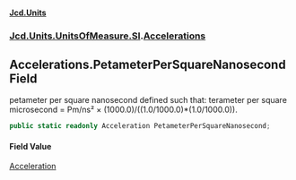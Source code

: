 #### [Jcd.Units](index.md 'index')
### [Jcd.Units.UnitsOfMeasure.SI](Jcd.Units.UnitsOfMeasure.SI.md 'Jcd.Units.UnitsOfMeasure.SI').[Accelerations](Accelerations.md 'Jcd.Units.UnitsOfMeasure.SI.Accelerations')

## Accelerations.PetameterPerSquareNanosecond Field

petameter per square nanosecond defined such that: terameter per square microsecond = Pm/ns² × (1000.0)/((1.0/1000.0)*(1.0/1000.0)).

```csharp
public static readonly Acceleration PetameterPerSquareNanosecond;
```

#### Field Value
[Acceleration](Acceleration.md 'Jcd.Units.UnitTypes.Acceleration')